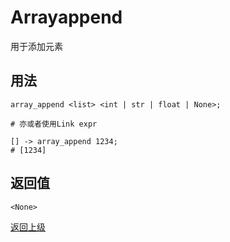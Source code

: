# Arrayappend

用于添加元素

## 用法

```
array_append <list> <int | str | float | None>;

# 亦或者使用Link expr

[] -> array_append 1234;
# [1234]
```

## 返回值

`<None>`


[返回上级](../index.md)